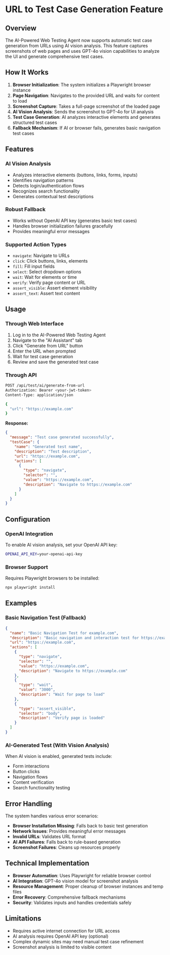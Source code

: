 # URL to Test Case Generation Feature

## Overview

The AI-Powered Web Testing Agent now supports automatic test case generation from URLs using AI vision analysis. This feature captures screenshots of web pages and uses GPT-4o vision capabilities to analyze the UI and generate comprehensive test cases.

## How It Works

1. **Browser Initialization**: The system initializes a Playwright browser instance
2. **Page Navigation**: Navigates to the provided URL and waits for content to load
3. **Screenshot Capture**: Takes a full-page screenshot of the loaded page
4. **AI Vision Analysis**: Sends the screenshot to GPT-4o for UI analysis
5. **Test Case Generation**: AI analyzes interactive elements and generates structured test cases
6. **Fallback Mechanism**: If AI or browser fails, generates basic navigation test cases

## Features

### AI Vision Analysis
- Analyzes interactive elements (buttons, links, forms, inputs)
- Identifies navigation patterns
- Detects login/authentication flows
- Recognizes search functionality
- Generates contextual test descriptions

### Robust Fallback
- Works without OpenAI API key (generates basic test cases)
- Handles browser initialization failures gracefully
- Provides meaningful error messages

### Supported Action Types
- `navigate`: Navigate to URLs
- `click`: Click buttons, links, elements
- `fill`: Fill input fields
- `select`: Select dropdown options
- `wait`: Wait for elements or time
- `verify`: Verify page content or URL
- `assert_visible`: Assert element visibility
- `assert_text`: Assert text content

## Usage

### Through Web Interface
1. Log in to the AI-Powered Web Testing Agent
2. Navigate to the "AI Assistant" tab
3. Click "Generate from URL" button
4. Enter the URL when prompted
5. Wait for test case generation
6. Review and save the generated test case

### Through API
```bash
POST /api/test/ai/generate-from-url
Authorization: Bearer <your-jwt-token>
Content-Type: application/json

{
  "url": "https://example.com"
}
```

**Response:**
```json
{
  "message": "Test case generated successfully",
  "testCase": {
    "name": "Generated test name",
    "description": "Test description",
    "url": "https://example.com",
    "actions": [
      {
        "type": "navigate",
        "selector": "",
        "value": "https://example.com",
        "description": "Navigate to https://example.com"
      }
    ]
  }
}
```

## Configuration

### OpenAI Integration
To enable AI vision analysis, set your OpenAI API key:
```bash
OPENAI_API_KEY=your-openai-api-key
```

### Browser Support
Requires Playwright browsers to be installed:
```bash
npx playwright install
```

## Examples

### Basic Navigation Test (Fallback)
```json
{
  "name": "Basic Navigation Test for example.com",
  "description": "Basic navigation and interaction test for https://example.com",
  "url": "https://example.com",
  "actions": [
    {
      "type": "navigate",
      "selector": "",
      "value": "https://example.com",
      "description": "Navigate to https://example.com"
    },
    {
      "type": "wait",
      "value": "3000",
      "description": "Wait for page to load"
    },
    {
      "type": "assert_visible",
      "selector": "body",
      "description": "Verify page is loaded"
    }
  ]
}
```

### AI-Generated Test (With Vision Analysis)
When AI vision is enabled, generated tests include:
- Form interactions
- Button clicks
- Navigation flows
- Content verification
- Search functionality testing

## Error Handling

The system handles various error scenarios:
- **Browser Installation Missing**: Falls back to basic test generation
- **Network Issues**: Provides meaningful error messages
- **Invalid URLs**: Validates URL format
- **AI API Failures**: Falls back to rule-based generation
- **Screenshot Failures**: Cleans up resources properly

## Technical Implementation

- **Browser Automation**: Uses Playwright for reliable browser control
- **AI Integration**: GPT-4o vision model for screenshot analysis
- **Resource Management**: Proper cleanup of browser instances and temp files
- **Error Recovery**: Comprehensive fallback mechanisms
- **Security**: Validates inputs and handles credentials safely

## Limitations

- Requires active internet connection for URL access
- AI analysis requires OpenAI API key (optional)
- Complex dynamic sites may need manual test case refinement
- Screenshot analysis is limited to visible content